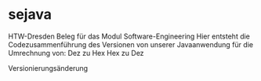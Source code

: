 # sejava
HTW-Dresden Beleg für das Modul Software-Engineering
Hier entsteht die Codezusammenführung des Versionen von unserer Javaanwendung für die Umrechnung von:
Dez zu Hex
Hex zu Dez

Versionierungsänderung
